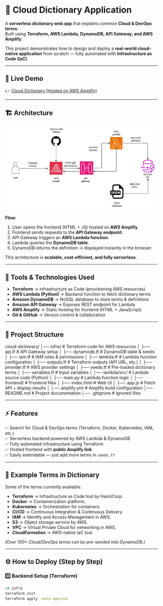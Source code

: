 # 📘 Cloud Dictionary Application

A **serverless dictionary web app** that explains common **Cloud & DevOps terms**.  
Built using **Terraform, AWS Lambda, DynamoDB, API Gateway, and AWS Amplify**.  

This project demonstrates how to design and deploy a **real-world cloud-native application** from scratch — fully automated with **Infrastructure as Code (IaC)**.

---

## 🚀 Live Demo
👉 [Cloud Dictionary (Hosted on AWS Amplify)](https://staging.d2mgusjd0h0og5.amplifyapp.com/)

---

## 🏗️ Architecture

![Architecture Diagram](clouddictionary.png)


**Flow:**
1. User opens the frontend (HTML + JS) hosted on **AWS Amplify**.  
2. Frontend sends requests to the **API Gateway endpoint**.  
3. API Gateway triggers an **AWS Lambda function**.  
4. Lambda queries the **DynamoDB table**.  
5. DynamoDB returns the definition → displayed instantly in the browser.  

This architecture is **scalable, cost-efficient, and fully serverless**.

---

## 🔧 Tools & Technologies Used

- **Terraform** → Infrastructure as Code (provisioning AWS resources)  
- **AWS Lambda (Python)** → Backend function to fetch dictionary terms  
- **Amazon DynamoDB** → NoSQL database to store terms & definitions  
- **Amazon API Gateway** → Exposes REST endpoint for Lambda  
- **AWS Amplify** → Static hosting for frontend (HTML + JavaScript)  
- **Git & GitHub** → Version control & collaboration  

---

## 📂 Project Structure

cloud-dictionary/
│── infra/ # Terraform code for AWS resources
│ ├── api.tf # API Gateway setup
│ ├── dynamodb.tf # DynamoDB table & seeds
│ ├── iam.tf # IAM roles & permissions
│ ├── lambda.tf # Lambda function configuration
│ ├── outputs.tf # Terraform outputs (API URL, etc.)
│ ├── provider.tf # AWS provider settings
│ ├── seeds.tf # Pre-loaded dictionary terms
│ ├── variables.tf # Input variables
│
│── lambda/src/ # Lambda source code (Python)
│ ├── main.py # Lambda function logic
│
│── frontend/ # Frontend files
│ ├── index.html # Web UI
│ ├── app.js # Fetch API + display results
│
│── amplify.yml # Amplify build configuration
│── README.md # Project documentation
│── .gitignore # Ignored files

---

## ⚡ Features

✅ Search for Cloud & DevOps terms (Terraform, Docker, Kubernetes, IAM, etc.)  
✅ Serverless backend powered by AWS Lambda & DynamoDB  
✅ Fully automated infrastructure using Terraform  
✅ Hosted frontend with **public Amplify link**  
✅ Easily extendable — just add more terms in `seeds.tf`  

---

## 📖 Example Terms in Dictionary

Some of the terms currently available:
- **Terraform** → Infrastructure as Code tool by HashiCorp.  
- **Docker** → Containerization platform.  
- **Kubernetes** → Orchestration for containers.  
- **CI/CD** → Continuous Integration & Continuous Delivery.  
- **IAM** → Identity and Access Management in AWS.  
- **S3** → Object storage service by AWS.  
- **VPC** → Virtual Private Cloud for networking in AWS.  
- **CloudFormation** → AWS-native IaC tool.  

*(Over 100+ Cloud/DevOps terms can be pre-seeded into DynamoDB.)*

---

## ⚙️ How to Deploy (Step by Step)

### 1️⃣ Backend Setup (Terraform)
```sh
cd infra
terraform init
terraform apply -auto-approve
